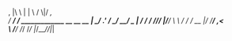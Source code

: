 ,
|\\
\\ |
 | \\ /
  \\|/    _,   
   /  __/ /      _____________   __   __ __
  | _/ _.'      / __/_  __/ _ | / /  / //_/
  |/__/        _\\ \\  / / / __ |/ /__/ ,<   
   \\          /___/ /_/ /_/ |_/____/_/|_|  
